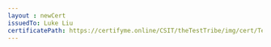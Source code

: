 ```yaml
--- 
layout : newCert 
issuedTo: Luke Liu
certificatePath: https://certifyme.online/CSIT/theTestTribe/img/cert/TestFlix/LukeLiu_4ddf8.png
--- 
```

